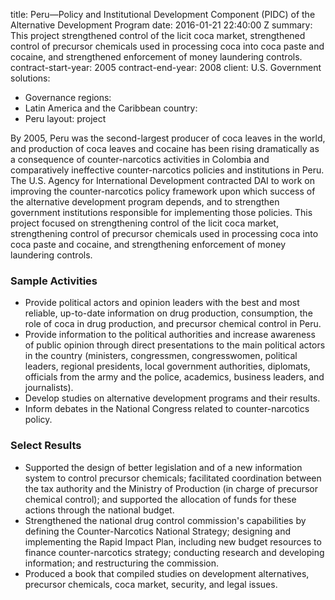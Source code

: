 
title: Peru—Policy and Institutional Development Component (PIDC) of the Alternative
  Development Program
date: 2016-01-21 22:40:00 Z
summary: This project strengthened control of the licit coca market, strengthened
  control of precursor chemicals used in processing coca into coca paste and cocaine,
  and strengthened enforcement of money laundering controls.
contract-start-year: 2005
contract-end-year: 2008
client: U.S. Government
solutions:
- Governance
regions:
- Latin America and the Caribbean
country:
- Peru
layout: project


By 2005, Peru was the second-largest producer of coca leaves in the world, and production of coca leaves and cocaine has been rising dramatically as a consequence of counter-narcotics activities in Colombia and comparatively ineffective counter-narcotics policies and institutions in Peru. The U.S. Agency for International Development contracted DAI to work on improving the counter-narcotics policy framework upon which success of the alternative development program depends, and to strengthen government institutions responsible for implementing those policies. This project focused on strengthening control of the licit coca market, strengthening control of precursor chemicals used in processing coca into coca paste and cocaine, and strengthening enforcement of money laundering controls.

### Sample Activities

* Provide political actors and opinion leaders with the best and most reliable, up-to-date information on drug production, consumption, the role of coca in drug production, and precursor chemical control in Peru.
* Provide information to the political authorities and increase awareness of public opinion through direct presentations to the main political actors in the country (ministers, congressmen, congresswomen, political leaders, regional presidents, local government authorities, diplomats, officials from the army and the police, academics, business leaders, and journalists).
* Develop studies on alternative development programs and their results.
* Inform debates in the National Congress related to counter-narcotics policy.

### Select Results

* Supported the design of better legislation and of a new information system to control precursor chemicals; facilitated coordination between the tax authority and the Ministry of Production (in charge of precursor chemical control); and supported the allocation of funds for these actions through the national budget.
* Strengthened the national drug control commission's capabilities by defining the Counter-Narcotics National Strategy; designing and implementing the Rapid Impact Plan, including new budget resources to finance counter-narcotics strategy; conducting research and developing information; and restructuring the commission.
* Produced a book that compiled studies on development alternatives, precursor chemicals, coca market, security, and legal issues.
